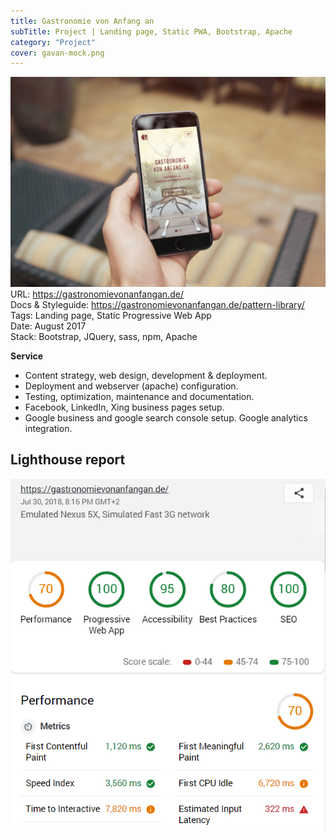 ```yaml
---
title: Gastronomie von Anfang an
subTitle: Project | Landing page, Static PWA, Bootstrap, Apache 
category: "Project"
cover: gavan-mock.png
---
```


![Mockup - Gastronomie von Anfang an](./gavan-mock.png)
URL: https://gastronomievonanfangan.de/  
Docs & Styleguide: https://gastronomievonanfangan.de/pattern-library/  
Tags: Landing page, Static Progressive Web App  
Date: August 2017  
Stack: Bootstrap, JQuery, sass, npm, Apache

**Service**

* Content strategy, web design, development & deployment.
* Deployment and webserver (apache) configuration.
* Testing, optimization, maintenance and documentation.
* Facebook, LinkedIn, Xing business pages setup.
* Google business and google search console setup. Google analytics integration.

## Lighthouse report

![Lighthouse report](./gavan-lr.png)
